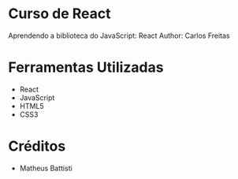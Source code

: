# Curso de React
Aprendendo a biblioteca do JavaScript: React
Author: Carlos Freitas

# Ferramentas Utilizadas
* React
* JavaScript
* HTML5
* CSS3

# Créditos
* Matheus Battisti